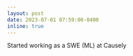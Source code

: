 ```yaml
---
layout: post
date: 2023-07-01 07:59:00-0400
inline: true
---
```


Started working as a SWE (ML) at Causely